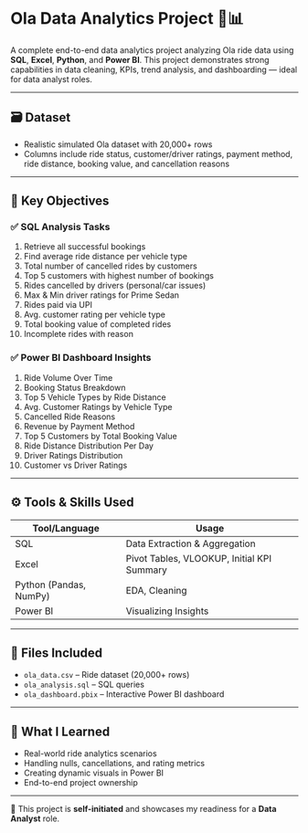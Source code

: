# Ola Data Analytics Project 🚖📊

A complete end-to-end data analytics project analyzing Ola ride data using **SQL**, **Excel**, **Python**, and **Power BI**. This project demonstrates strong capabilities in data cleaning, KPIs, trend analysis, and dashboarding — ideal for data analyst roles.

---

## 🗃️ Dataset

- Realistic simulated Ola dataset with 20,000+ rows
- Columns include ride status, customer/driver ratings, payment method, ride distance, booking value, and cancellation reasons

---

## 📌 Key Objectives

### ✅ SQL Analysis Tasks
1. Retrieve all successful bookings
2. Find average ride distance per vehicle type
3. Total number of cancelled rides by customers
4. Top 5 customers with highest number of bookings
5. Rides cancelled by drivers (personal/car issues)
6. Max & Min driver ratings for Prime Sedan
7. Rides paid via UPI
8. Avg. customer rating per vehicle type
9. Total booking value of completed rides
10. Incomplete rides with reason

### ✅ Power BI Dashboard Insights
1. Ride Volume Over Time
2. Booking Status Breakdown
3. Top 5 Vehicle Types by Ride Distance
4. Avg. Customer Ratings by Vehicle Type
5. Cancelled Ride Reasons
6. Revenue by Payment Method
7. Top 5 Customers by Total Booking Value
8. Ride Distance Distribution Per Day
9. Driver Ratings Distribution
10. Customer vs Driver Ratings

---

## ⚙️ Tools & Skills Used

| Tool/Language | Usage |
|---------------|--------|
| SQL | Data Extraction & Aggregation |
| Excel | Pivot Tables, VLOOKUP, Initial KPI Summary |
| Python (Pandas, NumPy) | EDA, Cleaning |
| Power BI | Visualizing Insights |

---

## 📁 Files Included

- `ola_data.csv` – Ride dataset (20,000+ rows)
- `ola_analysis.sql` – SQL queries
- `ola_dashboard.pbix` – Interactive Power BI dashboard

---

## 🧠 What I Learned

- Real-world ride analytics scenarios
- Handling nulls, cancellations, and rating metrics
- Creating dynamic visuals in Power BI
- End-to-end project ownership

---

📌 This project is **self-initiated** and showcases my readiness for a **Data Analyst** role.
